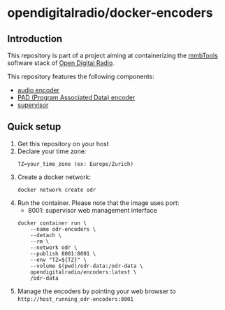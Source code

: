 # opendigitalradio/docker-encoders

## Introduction
This repository is part of a project aiming at containerizing the [mmbTools](https://www.opendigitalradio.org/mmbtools) software stack of [Open Digital Radio](https://www.opendigitalradio.org/).

This repository features the following components:
- [audio encoder](https://github.com/opendigitalradio/ODR-AudioEnc) 
- [PAD (Program Associated Data) encoder](https://github.com/opendigitalradio/ODR-PadEnc) 
- [supervisor](http://supervisord.org/) 

## Quick setup
1. Get this repository on your host
1. Declare your time zone:
    ```
    TZ=your_time_zone (ex: Europe/Zurich)
    ```
1. Create a docker network:
    ```
    docker network create odr
    ```
1. Run the container. Please note that the image uses port:
    - 8001: supervisor web management interface
    ```
    docker container run \
        --name odr-encoders \
        --detach \
        --rm \
        --network odr \
        --publish 8001:8001 \
        --env "TZ=${TZ}" \
        --volume $(pwd)/odr-data:/odr-data \
        opendigitalradio/encoders:latest \
        /odr-data
    ```
1. Manage the encoders by pointing your web browser to `http://host_running_odr-encoders:8001`
